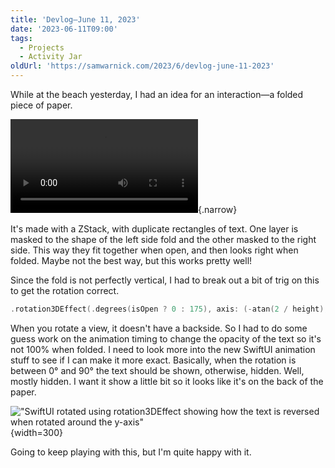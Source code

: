```yaml
---
title: 'Devlog—June 11, 2023'
date: '2023-06-11T09:00'
tags:
  - Projects
  - Activity Jar
oldUrl: 'https://samwarnick.com/2023/6/devlog-june-11-2023'
---
```


While at the beach yesterday, I had an idea for an interaction—a folded piece of paper.

!["A screen recording of a SwiftUI app showing a small piece of paper opening and closing"](/media/2023-06-11-papers.mp4 "😍"){.narrow}

It's made with a ZStack, with duplicate rectangles of text. One layer is masked to the shape of the left side fold and the other masked to the right side. This way they fit together when open, and then looks right when folded. Maybe not the best way, but this works pretty well!

Since the fold is not perfectly vertical, I had to break out a bit of trig on this to get the rotation correct.

```swift
.rotation3DEffect(.degrees(isOpen ? 0 : 175), axis: (-atan(2 / height), 1.0, 0.0), perspective: 0.8)
```

When you rotate a view, it doesn't have a backside. So I had to do some guess work on the animation timing to change the opacity of the text so it's not 100% when folded. I need to look more into the new SwiftUI animation stuff to see if I can make it more exact. Basically, when the rotation is between 0° and 90° the text should be shown, otherwise, hidden. Well, mostly hidden. I want it show a little bit so it looks like it's on the back of the paper.

!["SwiftUI rotated using rotation3DEffect showing how the text is reversed when rotated around the y-axis"](/media/2023-06-11-no-opacity.png "Not great"){width=300}

Going to keep playing with this, but I'm quite happy with it.
